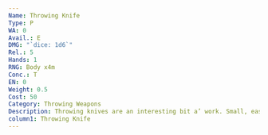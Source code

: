 ```yaml
---
Name: Throwing Knife
Type: P
WA: 0
Avail.: E
DMG: "`dice: 1d6`"
Rel.: 5
Hands: 1
RNG: Body x4m
Conc.: T
EN: 0
Weight: 0.5
Cost: 50
Category: Throwing Weapons
Description: Throwing knives are an interesting bit a’ work. Small, easily concealed, and balanced for throwing. Ya have to practice to know rotation speeds and such, but they can be worth it. Good assassin weapon.
column1: Throwing Knife
---
```

